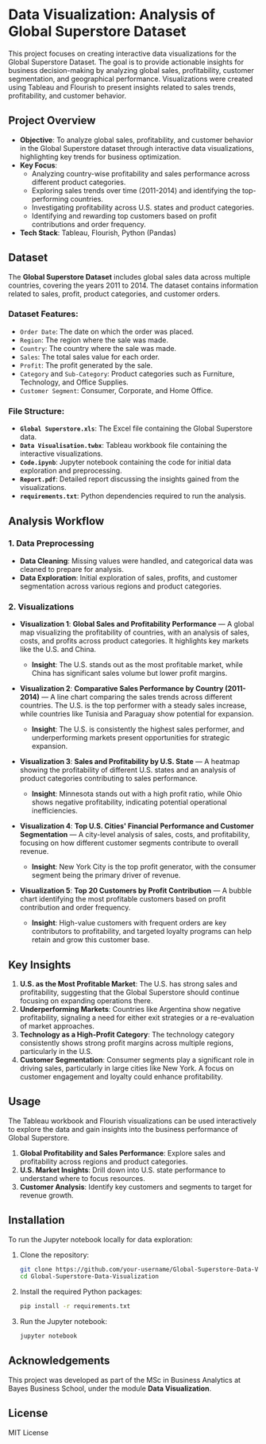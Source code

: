 # Data Visualization: Analysis of Global Superstore Dataset

This project focuses on creating interactive data visualizations for the Global Superstore Dataset. The goal is to provide actionable insights for business decision-making by analyzing global sales, profitability, customer segmentation, and geographical performance. Visualizations were created using Tableau and Flourish to present insights related to sales trends, profitability, and customer behavior.

## Project Overview

- **Objective**: To analyze global sales, profitability, and customer behavior in the Global Superstore dataset through interactive data visualizations, highlighting key trends for business optimization.
- **Key Focus**:
  - Analyzing country-wise profitability and sales performance across different product categories.
  - Exploring sales trends over time (2011-2014) and identifying the top-performing countries.
  - Investigating profitability across U.S. states and product categories.
  - Identifying and rewarding top customers based on profit contributions and order frequency.
- **Tech Stack**: Tableau, Flourish, Python (Pandas)

## Dataset

The **Global Superstore Dataset** includes global sales data across multiple countries, covering the years 2011 to 2014. The dataset contains information related to sales, profit, product categories, and customer orders.

### Dataset Features:
- `Order Date`: The date on which the order was placed.
- `Region`: The region where the sale was made.
- `Country`: The country where the sale was made.
- `Sales`: The total sales value for each order.
- `Profit`: The profit generated by the sale.
- `Category` and `Sub-Category`: Product categories such as Furniture, Technology, and Office Supplies.
- `Customer Segment`: Consumer, Corporate, and Home Office.

### File Structure:
- **`Global Superstore.xls`**: The Excel file containing the Global Superstore data.
- **`Data Visualisation.twbx`**: Tableau workbook file containing the interactive visualizations.
- **`Code.ipynb`**: Jupyter notebook containing the code for initial data exploration and preprocessing.
- **`Report.pdf`**: Detailed report discussing the insights gained from the visualizations.
- **`requirements.txt`**: Python dependencies required to run the analysis.

## Analysis Workflow

### 1. Data Preprocessing
- **Data Cleaning**: Missing values were handled, and categorical data was cleaned to prepare for analysis.
- **Data Exploration**: Initial exploration of sales, profits, and customer segmentation across various regions and product categories.

### 2. Visualizations

- **Visualization 1**: **Global Sales and Profitability Performance** — A global map visualizing the profitability of countries, with an analysis of sales, costs, and profits across product categories. It highlights key markets like the U.S. and China.
  - **Insight**: The U.S. stands out as the most profitable market, while China has significant sales volume but lower profit margins.
  
- **Visualization 2**: **Comparative Sales Performance by Country (2011-2014)** — A line chart comparing the sales trends across different countries. The U.S. is the top performer with a steady sales increase, while countries like Tunisia and Paraguay show potential for expansion.
  - **Insight**: The U.S. is consistently the highest sales performer, and underperforming markets present opportunities for strategic expansion.

- **Visualization 3**: **Sales and Profitability by U.S. State** — A heatmap showing the profitability of different U.S. states and an analysis of product categories contributing to sales performance.
  - **Insight**: Minnesota stands out with a high profit ratio, while Ohio shows negative profitability, indicating potential operational inefficiencies.

- **Visualization 4**: **Top U.S. Cities' Financial Performance and Customer Segmentation** — A city-level analysis of sales, costs, and profitability, focusing on how different customer segments contribute to overall revenue.
  - **Insight**: New York City is the top profit generator, with the consumer segment being the primary driver of revenue.

- **Visualization 5**: **Top 20 Customers by Profit Contribution** — A bubble chart identifying the most profitable customers based on profit contribution and order frequency.
  - **Insight**: High-value customers with frequent orders are key contributors to profitability, and targeted loyalty programs can help retain and grow this customer base.

## Key Insights

1. **U.S. as the Most Profitable Market**: The U.S. has strong sales and profitability, suggesting that the Global Superstore should continue focusing on expanding operations there.
2. **Underperforming Markets**: Countries like Argentina show negative profitability, signaling a need for either exit strategies or a re-evaluation of market approaches.
3. **Technology as a High-Profit Category**: The technology category consistently shows strong profit margins across multiple regions, particularly in the U.S.
4. **Customer Segmentation**: Consumer segments play a significant role in driving sales, particularly in large cities like New York. A focus on customer engagement and loyalty could enhance profitability.

## Usage

The Tableau workbook and Flourish visualizations can be used interactively to explore the data and gain insights into the business performance of Global Superstore.

1. **Global Profitability and Sales Performance**: Explore sales and profitability across regions and product categories.
2. **U.S. Market Insights**: Drill down into U.S. state performance to understand where to focus resources.
3. **Customer Analysis**: Identify key customers and segments to target for revenue growth.

## Installation

To run the Jupyter notebook locally for data exploration:

1. Clone the repository:
    ```bash
    git clone https://github.com/your-username/Global-Superstore-Data-Visualization.git
    cd Global-Superstore-Data-Visualization
    ```

2. Install the required Python packages:
    ```bash
    pip install -r requirements.txt
    ```

3. Run the Jupyter notebook:
    ```bash
    jupyter notebook
    ```

## Acknowledgements

This project was developed as part of the MSc in Business Analytics at Bayes Business School, under the module **Data Visualization**.

## License

MIT License
